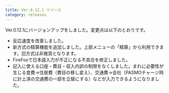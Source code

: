 ```yaml
---
title: Ver.0.12.1 リリース
category: releases
---
```


Ver.0.12.1にバージョンアップをしました。変更点は以下のとおりです。

* 反応速度を改善しました。
* 新方式の精算機能を追加しました。上部メニューの「精算」から利用できます。旧方式は非推奨となります。
* FireFoxで日本語入力が不正になる不具合を修正しました。
* 記入に使える口座・費目・収入内訳の制限をなくしました。まれに必要性が生じる食費→住居費（費目の移し変え）、交通費→会社（PASMOチャージ時に計上済の交通費の一部を立替にする）などが入力できるようになりました。
